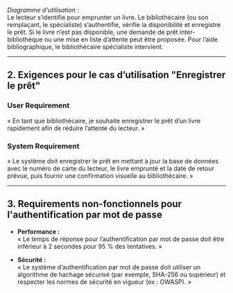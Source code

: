 

*Diagramme d'utilisation :*  
Le lecteur s’identifie pour emprunter un livre. Le bibliothécaire (ou son remplaçant, le spécialiste) s’authentifie, vérifie la disponibilité et enregistre le prêt. Si le livre n’est pas disponible, une demande de prêt inter-bibliothèque ou une mise en liste d’attente peut être proposée. Pour l’aide bibliographique, le bibliothécaire spécialiste intervient.

---

## 2. Exigences pour le cas d’utilisation "Enregistrer le prêt"

### User Requirement  
« En tant que bibliothécaire, je souhaite enregistrer le prêt d’un livre rapidement afin de réduire l’attente du lecteur. »

### System Requirement  
« Le système doit enregistrer le prêt en mettant à jour la base de données avec le numéro de carte du lecteur, le livre emprunté et la date de retour prévue, puis fournir une confirmation visuelle au bibliothécaire. »

---

## 3. Requirements non-fonctionnels pour l'authentification par mot de passe

- **Performance :**  
  « Le temps de réponse pour l’authentification par mot de passe doit être inférieur à 2 secondes pour 95 % des tentatives. »

- **Sécurité :**  
  « Le système d’authentification par mot de passe doit utiliser un algorithme de hachage sécurisé (par exemple, SHA-256 ou supérieur) et respecter les normes de sécurité en vigueur (ex : OWASP). »